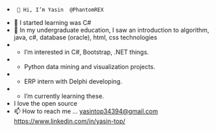 -      👋 Hi, I’m Yasin  @PhantomREX
- 👀 I started learning was C#
- 🌱 In my undergraduate education, I saw an introduction to algorithm, java, c#, database (oracle), html, css technologies
- * I’m interested in C#, Bootstrap, .NET things.
- * Python data mining and visualization projects. 
- * ERP intern with Delphi developing.
- * I’m currently learning these.  
-   I love the open source 
- 📫 How to reach me ...
  yasintop34394@gmail.com    </br>
https://www.linkedin.com/in/yasin-top/
<!---
PhantomREX/PhantomREX is a ✨ special ✨ repository because its `README.md` (this file) appears on your GitHub profile.
You can click the Preview link to take a look at your changes.
--->
